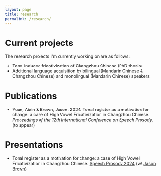 ```yaml
---
layout: page
title: research
permalink: /research/
---
```



# Current projects

The research projects I'm currently working on are as follows:

* Tone-induced fricativization of Changzhou Chinese (PhD thesis)
* Additional language acquisition by bilingual (Mandarin Chinese & Changzhou Chinese) and monolingual (Mandarin Chinese) speakers


# Publications

* Yuan, Aixin & Brown, Jason. 2024. Tonal register as a motivation for change: a case of High Vowel Fricativization in Changzhou Chinese. *Proceedings of the 12th International Conference on Speech Prosody*. (to appear)

# Presentations

* Tonal register as a motivation for change: a case of High Vowel Fricativization in Changzhou Chinese. [Speech Prosody 2024](https://www.universiteitleiden.nl/sp2024) (w/ [Jason Brown](https://profiles.auckland.ac.nz/jason-brown))
